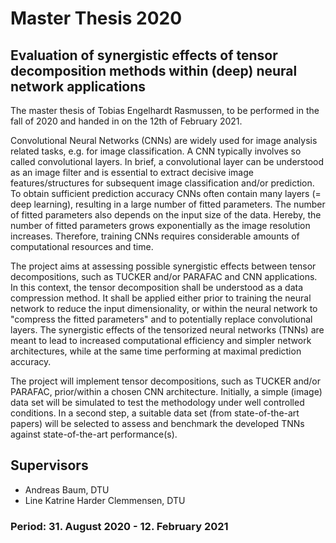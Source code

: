 # Master Thesis 2020
## Evaluation of synergistic effects of tensor decomposition methods within (deep) neural network applications
The master thesis of Tobias Engelhardt Rasmussen, to be performed in the fall of 2020 and handed in on the 12th of February 2021.

Convolutional Neural Networks (CNNs) are widely used for image analysis related tasks, e.g. for image classification. A CNN typically involves so called convolutional layers. In brief, a convolutional layer can be understood as an image filter and is essential to extract decisive image features/structures for subsequent image classification and/or prediction. To obtain sufficient prediction accuracy CNNs often contain many layers (= deep learning), resulting in a large number of fitted parameters. The number of fitted parameters also depends on the input size of the data. Hereby, the number of fitted parameters grows exponentially as the image resolution increases. Therefore, training CNNs requires considerable amounts of computational resources and time.  

The project aims at assessing possible synergistic effects between tensor decompositions, such as TUCKER and/or PARAFAC and CNN applications. In this context, the tensor decomposition shall be understood as a data compression method. It shall be applied either prior to training the neural network to reduce the input dimensionality, or within the neural network to "compress the fitted parameters" and to potentially replace convolutional layers. The synergistic effects of the tensorized neural networks (TNNs) are meant to lead to increased computational efficiency and simpler network architectures, while at the same time performing at maximal prediction accuracy.

The project will implement tensor decompositions, such as TUCKER and/or PARAFAC, prior/within a chosen CNN architecture. Initially, a simple (image) data set will be simulated to test the methodology under well controlled conditions. In a second step, a suitable data set (from state-of-the-art papers) will be selected to assess and benchmark the developed TNNs against state-of-the-art performance(s).

## Supervisors
- Andreas Baum, DTU
- Line Katrine Harder Clemmensen, DTU

### Period: 31. August 2020 - 12. February 2021
